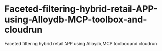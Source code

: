 # Faceted-filtering-hybrid-retail-APP-using-Alloydb-MCP-toolbox-and-cloudrun
Faceted filtering hybrid retail APP using Alloydb,MCP toolbox and cloudrun